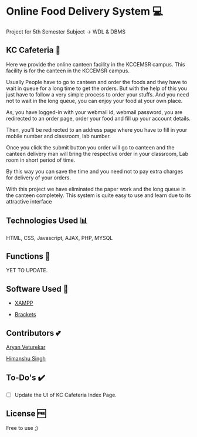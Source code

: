 # Online Food Delivery System 💻
 Project for 5th Semester Subject -> WDL & DBMS

## KC Cafeteria 🍱

Here we provide the online canteen facility in the KCCEMSR campus. This facility is for the canteen in the KCCEMSR campus.

Usually People have to go to canteen and order the foods and they have to wait in queue for a long time to get the orders. But with the help of this you just have to follow a very simple process to order your stuffs. And you need not to wait in the long queue, you can enjoy your food at your own place. 

As, you have logged-in with your webmail id, webmail password, you are redirected to an order page, order your food and fill up your account details.

Then, you’ll be redirected to an address page where you have to fill in your mobile number and classroom, lab number.

Once you click the submit button you order will go to canteen and the canteen delivery man will bring the respective order in your classroom, Lab room in short period of time.
               
By this way you can save the time and you need not to pay extra charges for delivery of your orders.

With this project we have eliminated the paper work and the long queue in the canteen completely. This system is quite easy to use and learn due to its attractive interface


## Technologies Used 📊

HTML, CSS, Javascript, AJAX, PHP, MYSQL

## Functions 📲

YET TO UPDATE.

## Software Used 💯

- [XAMPP](https://www.apachefriends.org/download.html)

- [Brackets](http://brackets.io/)


## Contributors :two_hearts:
[Aryan Veturekar](https://github.com/thedarklord30)

[Himanshu Singh](https://github.com/himanshusiingh)

## To-Do's ✔️

- [ ] Update the UI of KC Cafeteria Index Page.

## License 🆓

Free to use ;)
